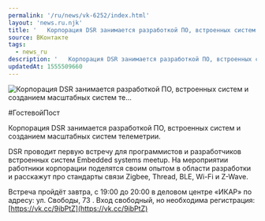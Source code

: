 ```yaml
---
permalink: '/ru/news/vk-6252/index.html'
layout: 'news.ru.njk'
title: '   Корпорация DSR занимается разработкой ПО, встроенных систем и созданием масштабных систем те…'
source: ВКонтакте
tags:
  - news_ru
description: '   Корпорация DSR занимается разработкой ПО, встроенных систем и созданием масштабных систем те…'
updatedAt: 1555509660
---
```

![   Корпорация DSR занимается разработкой ПО, встроенных систем и созданием масштабных систем те…](https://sun9-44.userapi.com/impf/c848624/v848624612/177cbb/-hgiKEoZ8d8.jpg?size=1280x854&quality=96&proxy=1&sign=94d393afda6bc85bb3bf63023c5ef242&c_uniq_tag=OIdEIJnhl9eDfOAGCuU47bjXATViLpZobV6txxGG2ik&type=album)

#ГостевойПост

Корпорация DSR занимается разработкой ПО, встроенных систем и созданием масштабных систем телеметрии.

DSR проводит первую встречу для программистов и разработчиков встроенных систем Embedded systems meetup. На мероприятии работники корпорации поделятся своим опытом в области разработки и расскажут про стандарты связи Zigbee, Thread, BLE, Wi-Fi и Z-Wave.

Встреча пройдёт завтра, с 19:00 до 20:00 в деловом центре «ИКАР» по адресу: ул. Свободы, 73 . Вход свободный, но необходима регистрация: [https://vk.cc/9ibPtZ](https://vk.cc/9ibPtZ)
